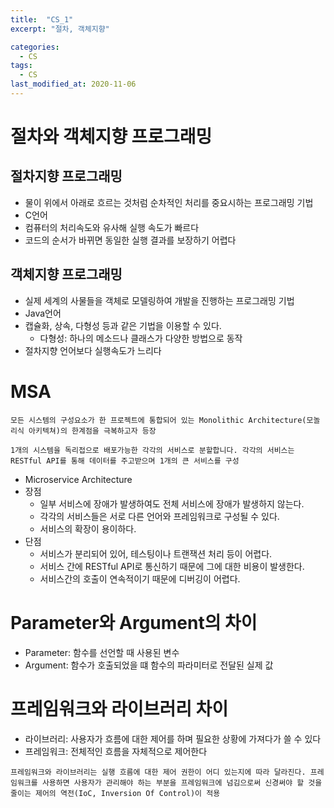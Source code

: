 ```yaml
---
title:  "CS_1"
excerpt: "절차, 객체지향"

categories:
  - CS
tags:
  - CS
last_modified_at: 2020-11-06
---
```


# 절차와 객체지향 프로그래밍

## 절차지향 프로그래밍 

* 물이 위에서 아래로 흐르는 것처럼 순차적인 처리를 중요시하는 프로그래밍 기법
* C언어
* 컴퓨터의 처리속도와 유사해 실행 속도가 빠르다
* 코드의 순서가 바뀌면 동일한 실행 결과를 보장하기 어렵다

## 객체지향 프로그래밍

* 실제 세계의 사물들을 객체로 모델링하여 개발을 진행하는 프로그래밍 기법
* Java언어
* 캡슐화, 상속, 다형성 등과 같은 기법을 이용할 수 있다.
  * 다형성: 하나의 메소드나 클래스가 다양한 방법으로 동작
* 절차지향 언어보다 실행속도가 느리다

# MSA

```
모든 시스템의 구성요소가 한 프로젝트에 통합되어 있는 Monolithic Architecture(모놀리식 아키텍쳐)의 한계점을 극복하고자 등장

1개의 시스템을 독리접으로 배포가능한 각각의 서비스로 분할합니다. 각각의 서비스는 RESTful API를 통해 데이터를 주고받으며 1개의 큰 서비스를 구성
```

* Microservice Architecture
* 장점
  * 일부 서비스에 장애가 발생하여도 전체 서비스에 장애가 발생하지 않는다.
  * 각각의 서비스들은 서로 다른 언어와 프레임워크로 구성될 수 있다.
  * 서비스의 확장이 용이하다.
* 단점
  * 서비스가 분리되어 있어, 테스팅이나 트랜잭션 처리 등이 어렵다.
  * 서비스 간에 RESTful API로 통신하기 때문에 그에 대한 비용이 발생한다.
  * 서비스간의 호출이 연속적이기 때문에 디버깅이 어렵다.
 
 # Parameter와 Argument의 차이
 
 * Parameter: 함수를 선언할 때 사용된 변수
 * Argument: 함수가 호출되었을 떄 함수의 파라미터로 전달된 실제 값
 
 # 프레임워크와 라이브러리 차이
 
 * 라이브러리: 사용자가 흐름에 대한 제어를 하며 필요한 상황에 가져다가 쓸 수 있다
 * 프레임워크: 전체적인 흐름을 자체적으로 제어한다
 
 ```
 프레임워크와 라이브러리는 실행 흐름에 대한 제어 권한이 어디 있는지에 따라 달라진다. 프레임워크를 사용하면 사용자가 관리해야 하는 부분을 프레임워크에 넘김으로써 신경써야 할 것을 줄이는 제어의 역전(IoC, Inversion Of Control)이 적용
 ```
 
 
